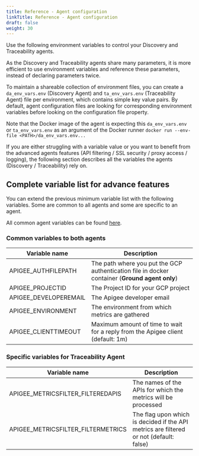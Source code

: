 ```yaml
---
title: Reference - Agent configuration
linkTitle: Reference - Agent configuration
draft: false
weight: 30
---
```

Use the following environment variables to control your Discovery and Traceability agents.

As the Discovery and Traceability agents share many parameters, it is more efficient to use environment variables and reference these parameters, instead of declaring parameters twice.

To maintain a shareable collection of environment files, you can create a `da_env_vars.env` (Discovery Agent) and `ta_env_vars.env` (Traceability Agent) file per environment, which contains simple key value pairs.  By default, agent configuration files are looking for corresponding environment variables before looking on the configuration file property.

Note that the Docker image of the agent is expecting this `da_env_vars.env` or `ta_env_vars.env` as an argument of the Docker runner `docker run --env-file <PATH>/da_env_vars.env...`

If you are either struggling with a variable value or you want to benefit from the advanced agents features (API filtering / SSL security / proxy access / logging), the following section describes all the variables the agents (Discovery / Traceability) rely on.

## Complete variable list for advance features

You can extend the previous minimum variable list with the following variables. Some are common to all agents and some are specific to an agent.

All common agent variables can be found [here](/docs/connect_manage_environ/connected_agent_common_reference/agent-variables#agent-variables).

### Common variables to both agents

| Variable name         | Description                                                                                    |
|-----------------------|------------------------------------------------------------------------------------------------|
| APIGEE_AUTHFILEPATH   | The path where you put the GCP authentication file in docker container (**Ground agent only**) |
| APIGEE_PROJECTID      | The Project ID for your GCP project                                                            |
| APIGEE_DEVELOPEREMAIL | The Apigee developer email                                                                     |
| APIGEE_ENVIRONMENT    | The environment from which metrics are gathered                                                |
| APIGEE_CLIENTTIMEOUT  | Maximum amount of time to wait for a reply from the Apigee client (default: 1m)                |

### Specific variables for Traceability Agent

| Variable name                      | Description                                                                            |
|------------------------------------|----------------------------------------------------------------------------------------|
| APIGEE_METRICSFILTER_FILTEREDAPIS  | The names of the APIs for which the metrics will be processed                          |
| APIGEE_METRICSFILTER_FILTERMETRICS | The flag upon which is decided if the API metrics are filtered or not (default: false) |
